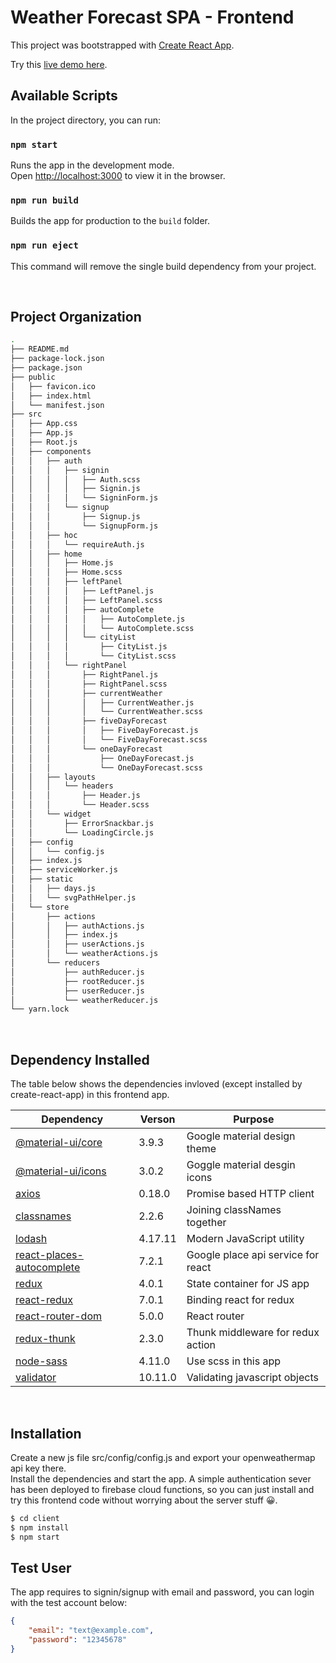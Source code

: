 # Weather Forecast SPA - Frontend 

This project was bootstrapped with [Create React App](https://github.com/facebook/create-react-app). 

Try this [live demo here][demo].

## Available Scripts

In the project directory, you can run:

### `npm start`

Runs the app in the development mode.<br>
Open [http://localhost:3000](http://localhost:3000) to view it in the browser.

### `npm run build`

Builds the app for production to the `build` folder.<br>

### `npm run eject`

This command will remove the single build dependency from your project.

<br>

## Project Organization

```bash
.
├── README.md
├── package-lock.json
├── package.json
├── public
│   ├── favicon.ico
│   ├── index.html
│   └── manifest.json
├── src
│   ├── App.css
│   ├── App.js
│   ├── Root.js
│   ├── components
│   │   ├── auth
│   │   │   ├── signin
│   │   │   │   ├── Auth.scss
│   │   │   │   ├── Signin.js
│   │   │   │   └── SigninForm.js
│   │   │   └── signup
│   │   │       ├── Signup.js
│   │   │       └── SignupForm.js
│   │   ├── hoc
│   │   │   └── requireAuth.js
│   │   ├── home
│   │   │   ├── Home.js
│   │   │   ├── Home.scss
│   │   │   ├── leftPanel
│   │   │   │   ├── LeftPanel.js
│   │   │   │   ├── LeftPanel.scss
│   │   │   │   ├── autoComplete
│   │   │   │   │   ├── AutoComplete.js
│   │   │   │   │   └── AutoComplete.scss
│   │   │   │   └── cityList
│   │   │   │       ├── CityList.js
│   │   │   │       └── CityList.scss
│   │   │   └── rightPanel
│   │   │       ├── RightPanel.js
│   │   │       ├── RightPanel.scss
│   │   │       ├── currentWeather
│   │   │       │   ├── CurrentWeather.js
│   │   │       │   └── CurrentWeather.scss
│   │   │       ├── fiveDayForecast
│   │   │       │   ├── FiveDayForecast.js
│   │   │       │   └── FiveDayForecast.scss
│   │   │       └── oneDayForecast
│   │   │           ├── OneDayForecast.js
│   │   │           └── OneDayForecast.scss
│   │   ├── layouts
│   │   │   └── headers
│   │   │       ├── Header.js
│   │   │       └── Header.scss
│   │   └── widget
│   │       ├── ErrorSnackbar.js
│   │       └── LoadingCircle.js
│   ├── config
│   │   └── config.js
│   ├── index.js
│   ├── serviceWorker.js
│   ├── static
│   │   ├── days.js
│   │   └── svgPathHelper.js
│   └── store
│       ├── actions
│       │   ├── authActions.js
│       │   ├── index.js
│       │   ├── userActions.js
│       │   └── weatherActions.js
│       └── reducers
│           ├── authReducer.js
│           ├── rootReducer.js
│           ├── userReducer.js
│           └── weatherReducer.js
└── yarn.lock
```
<br>

## Dependency Installed

The table below shows the dependencies invloved (except installed by create-react-app) in this frontend app.


| Dependency | Verson | Purpose |
| ------ | ------ | ------ |
| [@material-ui/core][core] | 3.9.3 | Google material design theme |
| [@material-ui/icons][icons] | 3.0.2 | Goggle material desgin icons|
| [axios][axios] | 0.18.0 | Promise based HTTP client |
| [classnames][classnames] | 2.2.6 | Joining classNames together|
| [lodash][lodash] | 4.17.11 | Modern JavaScript utility |
| [react-places-autocomplete][autocomplete] | 7.2.1 | Google place api service for react |
| [redux][redux] | 4.0.1| State container for JS app |
| [react-redux][react-redux] | 7.0.1 | Binding react for redux |
| [react-router-dom][react-router-dom] | 5.0.0 | React router |
| [redux-thunk][redux-thunk] | 2.3.0 | Thunk middleware for redux action |
| [node-sass][node-sass] | 4.11.0| Use scss in this app |
| [validator][validator] | 10.11.0 | Validating javascript objects |

[//]: # (These are reference links used in the body of this note and get stripped out when the markdown processor does its job.)

   [demo]: <https://weather-app-c8787.firebaseapp.com/>
   [core]: <https://material-ui.com/>
   [icons]: <https://material.io/tools/icons/?style=baseline>
   [axios]: <https://github.com/axios/axios>
   [classnames]: <https://github.com/JedWatson/classnames>
   [lodash]: <https://lodash.com/>
   [autocomplete]: <https://github.com/hibiken/react-places-autocomplete>
   [redux]: <https://redux.js.org/>
   [react-redux]: <https://github.com/reduxjs/react-redux>
   [react-router-dom]: <https://www.npmjs.com/package/react-router-dom>
   [redux-thunk]: <https://github.com/reduxjs/redux-thunk>
   [node-sass]: <https://github.com/sass/node-sass>
   [validator]: <https://validatejs.org/>


<br>

## Installation

Create a new js file src/config/config.js and export your openweathermap api key there. <br>
Install the dependencies and start the app. A simple authentication sever has been deployed to firebase cloud functions, so you can just install and try this frontend code without worrying about the server stuff 😀.

```sh
$ cd client
$ npm install
$ npm start
```

## Test User
The app requires to signin/signup with email and password, you can login with the test account below:
```json
{
    "email": "text@example.com",
    "password": "12345678"
}
```